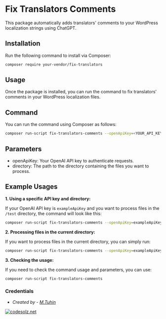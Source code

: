 # Fix Translators Comments

This package automatically adds translators' comments to your WordPress localization strings using ChatGPT.

## Installation

Run the following command to install via Composer:

```bash
composer require your-vendor/fix-translators
```

## Usage

Once the package is installed, you can run the command to fix translators' comments in your WordPress localization files.

## Command

You can run the command using Composer as follows:

```bash
composer run-script fix-translators-comments --openApiKey=<YOUR_API_KEY> --directory=<DIRECTORY_PATH>
```

## Parameters
*  openApiKey: Your OpenAI API key to authenticate requests.
*  directory: The path to the directory containing the files you want to process.

## Example Usages

**1. Using a specific API key and directory:**

If your OpenAI API key is `exampleApiKey` and you want to process files in the `/test` directory, the command will look like this:

```bash 
composer run-script fix-translators-comments --openApiKey=exampleApiKey --directory=/test
```

**2. Processing files in the current directory:**

If you want to process files in the current directory, you can simply run:

```bash 
composer run-script fix-translators-comments --openApiKey=exampleApiKey --directory=.
```
**3. Checking the usage:**

If you need to check the command usage and parameters, you can use:

```bash 
composer run-script fix-translators-comments
```


### Credentials
- *Created by - [M.Tuhin](https://codesolz.net/)*

<a href="https://codesolz.net">
  <img src="https://codesolz.net/images/brand-logo/logo.png" alt="codesolz.net"/>
</a>

